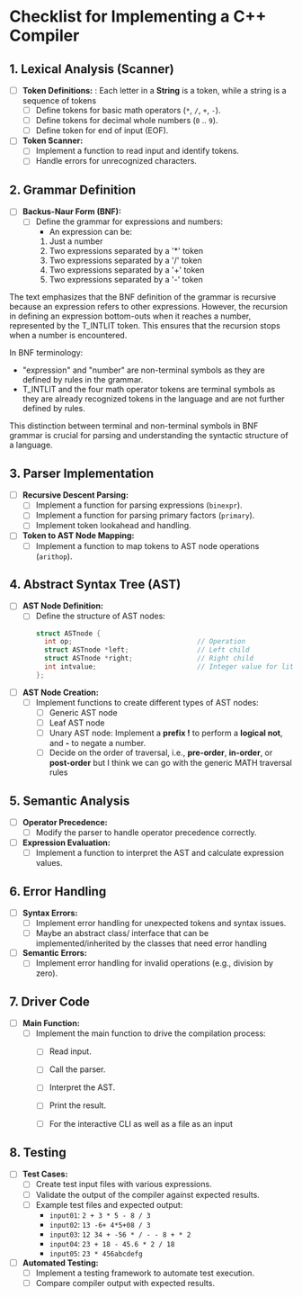 # Checklist for Implementing a C++ Compiler

## 1. Lexical Analysis (Scanner)
- [ ] **Token Definitions:** : Each letter in a **String** is a token, while a string is a sequence of tokens 
  - [ ] Define tokens for basic math operators (`*`, `/`, `+`, `-`).
  - [ ] Define tokens for decimal whole numbers (`0` .. `9`).
  - [ ] Define token for end of input (EOF).

- [ ] **Token Scanner:**
  - [ ] Implement a function to read input and identify tokens.
  - [ ] Handle errors for unrecognized characters.

## 2. Grammar Definition
- [ ] **Backus-Naur Form (BNF):**
  - [ ] Define the grammar for expressions and numbers:
    - An expression can be:
    1. Just a number
    2. Two expressions separated by a '*' token
    3. Two expressions separated by a '/' token
    4. Two expressions separated by a '+' token
    5. Two expressions separated by a '-' token

The text emphasizes that the BNF definition of the grammar is recursive because an expression refers to other expressions. However, the recursion in defining an expression bottom-outs when it reaches a number, represented by the T_INTLIT token. This ensures that the recursion stops when a number is encountered.

In BNF terminology:
- "expression" and "number" are non-terminal symbols as they are defined by rules in the grammar.
- T_INTLIT and the four math operator tokens are terminal symbols as they are already recognized tokens in the language and are not further defined by rules.

This distinction between terminal and non-terminal symbols in BNF grammar is crucial for parsing and understanding the syntactic structure of a language.

## 3. Parser Implementation
- [ ] **Recursive Descent Parsing:**
  - [ ] Implement a function for parsing expressions (`binexpr`).
  - [ ] Implement a function for parsing primary factors (`primary`).
  - [ ] Implement token lookahead and handling.

- [ ] **Token to AST Node Mapping:**
  - [ ] Implement a function to map tokens to AST node operations (`arithop`).

## 4. Abstract Syntax Tree (AST)
- [ ] **AST Node Definition:**
  - [ ] Define the structure of AST nodes:
    ```c
    struct ASTnode {
      int op;                               // Operation
      struct ASTnode *left;                 // Left child
      struct ASTnode *right;                // Right child
      int intvalue;                         // Integer value for literals
    };
    ```

- [ ] **AST Node Creation:**
  - [ ] Implement functions to create different types of AST nodes:
    - [ ] Generic AST node 
    - [ ] Leaf AST node 
    - [ ] Unary AST node: Implement a **prefix !** to perform a **logical not**, and **-** to negate a number.
    - [ ] Decide on the order of traversal, i.e., **pre-order**, **in-order**, or **post-order** but I think we can go with the generic MATH traversal rules 

## 5. Semantic Analysis
- [ ] **Operator Precedence:**
  - [ ] Modify the parser to handle operator precedence correctly.

- [ ] **Expression Evaluation:**
  - [ ] Implement a function to interpret the AST and calculate expression values.

## 6. Error Handling
- [ ] **Syntax Errors:**
  - [ ] Implement error handling for unexpected tokens and syntax issues.
  - [ ] Maybe an abstract class/ interface that can be implemented/inherited by the classes that need error handling
  
- [ ] **Semantic Errors:**
  - [ ] Implement error handling for invalid operations (e.g., division by zero).

## 7. Driver Code
- [ ] **Main Function:**
  - [ ] Implement the main function to drive the compilation process:
    - [ ] Read input.
    - [ ] Call the parser.
    - [ ] Interpret the AST.
    - [ ] Print the result.
    - [ ] For the interactive CLI as well as a file as an input


## 8. Testing
- [ ] **Test Cases:**
  - [ ] Create test input files with various expressions.
  - [ ] Validate the output of the compiler against expected results.
  - [ ] Example test files and expected output:
    - `input01`: `2 + 3 * 5 - 8 / 3`
    - `input02`: `13 -6+ 4*5+08 / 3`
    - `input03`: `12 34 + -56 * / - - 8 + * 2`
    - `input04`: `23 + 18 - 45.6 * 2 / 18`
    - `input05`: `23 * 456abcdefg`

- [ ] **Automated Testing:**
    - [ ] Implement a testing framework to automate test execution.
    - [ ] Compare compiler output with expected results.

